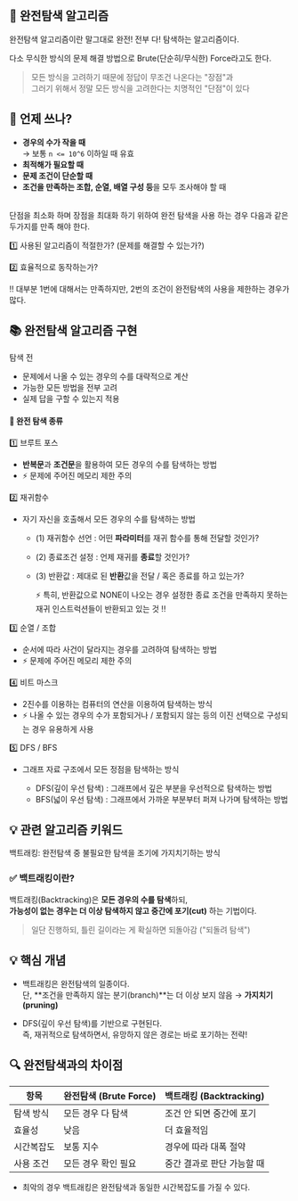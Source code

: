 ## 🔎 완전탐색 알고리즘
완전탐색 알고리즘이란 말그대로 완전! 전부 다! 탐색하는 알고리즘이다.

다소 무식한 방식의 문제 해결 방법으로  Brute(단순히/무식한) Force라고도 한다.


> 모든 방식을 고려하기 때문에 정답이 무조건 나온다는 "장점"과  
> 그러기 위해서 정말 모든 방식을 고려한다는 치명적인 "단점"이 있다

## 📌 언제 쓰나?

- **경우의 수가 작을 때**  
  → 보통 `n <= 10^6` 이하일 때 유효
- **최적해가 필요할 때**
- **문제 조건이 단순할 때**
- **조건을 만족하는 조합, 순열, 배열 구성 등**을 모두 조사해야 할 때
<br><br>


단점을 최소화 하며 장점을 최대화 하기 위하여 완전 탐색을 사용 하는 경우 다음과 같은 두가지를 만족 해야 한다.

1️⃣ 사용된 알고리즘이 적절한가? (문제를 해결할 수 있는가?)

2️⃣ 효율적으로 동작하는가? 

‼️ 대부분 1번에 대해서는 만족하지만, 2번의 조건이 완전탐색의 사용을 제한하는 경우가 많다.

## 📚 완전탐색 알고리즘 구현

탐색 전
 - 문제에서 나올 수 있는 경우의 수를 대략적으로 계산
 - 가능한 모든 방법을 전부 고려
 - 실제 답을 구할 수 있는지 적용



#### 📌 완전 탐색 종류

1️⃣ 브루트 포스
- **반복문**과 **조건문**을 활용하여 모든 경우의 수를 탐색하는 방법
- ⚡️ 문제에 주어진 메모리 제한 주의

2️⃣ 재귀함수
- 자기 자신을 호출해서 모든 경우의 수를 탐색하는 방법
    - (1) 재귀함수 선언 : 어떤 **파라미터**를 재귀 함수를 통해 전달할 것인가?
    - (2) 종료조건 설정 : 언제 재귀를 **종료**할 것인가?
    - (3) 반환값 : 제대로 된 **반환**값을 전달 / 혹은 종료를 하고 있는가?

        ⚡️ 특히, 반환값으로 NONE이 나오는 경우 설정한 종료 조건을 만족하지 못하는 재귀 인스트럭션들이 반환되고 있는 것 !!  

3️⃣ 순열 / 조합
- 순서에 따라 사건이 달라지는 경우를 고려하여 탐색하는 방법
- ⚡️ 문제에 주어진 메모리 제한 주의
    
4️⃣ 비트 마스크
- 2진수를 이용하는 컴퓨터의 연산을 이용하여 탐색하는 방식
- ⚡️ 나올 수 있는 경우의 수가 포함되거나 / 포함되지 않는 등의 이진 선택으로 구성되는 경우 유용하게 사용

5️⃣ DFS / BFS 
- 그래프 자료 구조에서 모든 정점을 탐색하는 방식

    - DFS(깊이 우선 탐색) : 그래프에서 깊은 부분을 우선적으로 탐색하는 방법
    - BFS(넓이 우선 탐색) : 그래프에서 가까운 부분부터 퍼져 나가며 탐색하는 방법

## 💡 관련 알고리즘 키워드
백트래킹: 완전탐색 중 불필요한 탐색을 조기에 가지치기하는 방식


### ✅ 백트래킹이란?

백트래킹(Backtracking)은 **모든 경우의 수를 탐색**하되,  
**가능성이 없는 경우는 더 이상 탐색하지 않고 중간에 포기(cut)** 하는 기법이다.

> 일단 진행하되, 틀린 길이라는 게 확실하면 되돌아감 ("되돌려 탐색")



## 💡 핵심 개념

- 백트래킹은 완전탐색의 일종이다.  
  단, **조건을 만족하지 않는 분기(branch)**는 더 이상 보지 않음 → **가지치기 (pruning)**

- DFS(깊이 우선 탐색)를 기반으로 구현된다.  
  즉, 재귀적으로 탐색하면서, 유망하지 않은 경로는 바로 포기하는 전략!



## 🔍 완전탐색과의 차이점

| 항목 | 완전탐색 (Brute Force) | 백트래킹 (Backtracking) |
|------|------------------------|--------------------------|
| 탐색 방식 | 모든 경우 다 탐색 | 조건 안 되면 중간에 포기 |
| 효율성 | 낮음 | 더 효율적임 |
| 시간복잡도 | 보통 지수 | 경우에 따라 대폭 절약 |
| 사용 조건 | 모든 경우 확인 필요 | 중간 결과로 판단 가능할 때 |

- 최악의 경우 백트래킹은 완전탐색과 동일한 시간복잡도를 가질 수 있다.